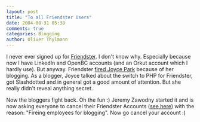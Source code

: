 ```yaml
---
layout: post
title: "To all Friendster Users"
date: 2004-08-31 05:38
comments: true
categories: Blogging
author: Oliver Thylmann
---
```



I never ever signed up for [Friendster](http://www.friendster.com/). I don't know why. Especially because now I have LinkedIn and OpenBC accounts (and an Orkut account which I hardly use). But anyway. Friendster [fired Joyce Park](http://troutgirl.com/blog/index.php?/archives/46_Shitcanned.html) because of her blogging. As a blogger, Joyce talked about the switch to PHP for Friendster, got Slashdotted and in general got a good amount of attention. But she really didn't reveal anything secret.

Now the bloggers fight back. Oh the fun :) Jeremy Zawodny started it and is now asking everyone to cancel their Friendster Accounts ([see here](http://jeremy.zawodny.com/blog/archives/002498.html)) with the reason: &quot;Fireing employees for blogging&quot;. Now go cancel your account :)

